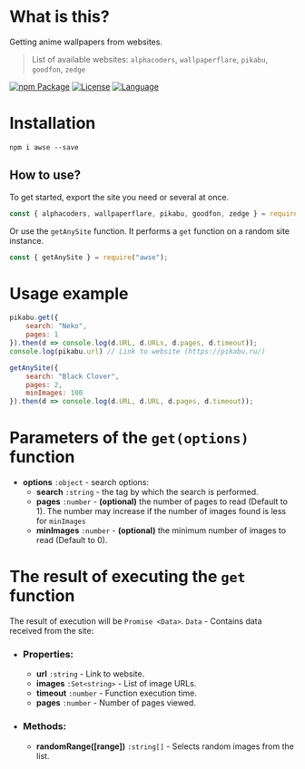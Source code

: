 # What is this?

Getting anime wallpapers from websites.
> List of available websites: `alphacoders`, `wallpaperflare`, `pikabu`, `goodfon`, `zedge`


[![npm Package](https://img.shields.io/badge/npm-v1.1.1-blue?style=for-the-badge&logo=appveyor)](https://www.npmjs.org/package/awse) [![License](https://img.shields.io/badge/license-ISC-green?style=for-the-badge&logo=appveyor)](https://github.com/Inadequado4192/awse/blob/master/LICENSE) [![Language](https://img.shields.io/badge/Language-JS%2FTS-yellowgreen?style=for-the-badge&logo=appveyor)](https://www.npmjs.com/package/awse)

# Installation

`npm i awse --save`

## How to use?

To get started, export the site you need or several at once.
```js
const { alphacoders, wallpaperflare, pikabu, goodfon, zedge } = require("awse");
```
Or use the `getAnySite` function. It performs a `get` function on a random site instance.
```js
const { getAnySite } = require("awse");
```
# Usage example

```js
pikabu.get({
    search: "Neko",
    pages: 1
}).then(d => console.log(d.URL, d.URLs, d.pages, d.timeout));
console.log(pikabu.url) // Link to website (https://pikabu.ru/)
```
```js
getAnySite({
    search: "Black Clover",
    pages: 2,
    minImages: 100
}).then(d => console.log(d.URL, d.URL, d.pages, d.timeout));
```

# Parameters of the `get(options)` function

* **options** `:object` - search options:
  * **search** `:string` - the tag by which the search is performed.
  * **pages** `:number` - __(optional)__ the number of pages to read (Default to 1). The number may increase if the number of images found is less for `minImages`
  * **minImages** `:number` - __(optional)__ the minimum number of images to read (Default to 0).

# The result of executing the `get` function

The result of execution will be `Promise <Data>`.
`Data` - Contains data received from the site:
* ### Properties:
  * **url** `:string` - Link to website.
  * **images** `:Set<string>` - List of image URLs.
  * **timeout** `:number` - Function execution time.
  * **pages** `:number` - Number of pages viewed.
* ### Methods:
  * **randomRange([range])**  `:string[]` -  Selects random images from the list.